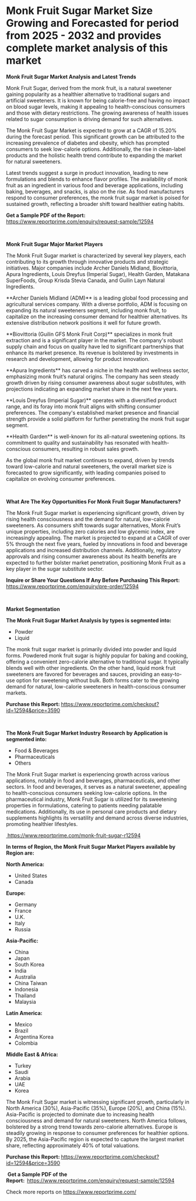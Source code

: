 <p><h1>Monk Fruit Sugar Market Size Growing and Forecasted for period from 2025 - 2032 and provides complete market analysis of this market</h1></p><p><strong>Monk Fruit Sugar Market Analysis and Latest Trends</strong></p>
<p><p>Monk Fruit Sugar, derived from the monk fruit, is a natural sweetener gaining popularity as a healthier alternative to traditional sugars and artificial sweeteners. It is known for being calorie-free and having no impact on blood sugar levels, making it appealing to health-conscious consumers and those with dietary restrictions. The growing awareness of health issues related to sugar consumption is driving demand for such alternatives.</p><p>The Monk Fruit Sugar Market is expected to grow at a CAGR of 15.20% during the forecast period. This significant growth can be attributed to the increasing prevalence of diabetes and obesity, which has prompted consumers to seek low-calorie options. Additionally, the rise in clean-label products and the holistic health trend contribute to expanding the market for natural sweeteners.</p><p>Latest trends suggest a surge in product innovation, leading to new formulations and blends to enhance flavor profiles. The availability of monk fruit as an ingredient in various food and beverage applications, including baking, beverages, and snacks, is also on the rise. As food manufacturers respond to consumer preferences, the monk fruit sugar market is poised for sustained growth, reflecting a broader shift toward healthier eating habits.</p></p>
<p><strong>Get a Sample PDF of the Report:&nbsp;</strong> <a href="https://www.reportprime.com/enquiry/request-sample/12594?utm_campaign=2007&utm_medium=2&utm_source=Github&utm_content=ia&utm_term=19032025&utm_id=monk-fruit-sugar">https://www.reportprime.com/enquiry/request-sample/12594</a></p>
<p>&nbsp;</p>
<p><strong>Monk Fruit Sugar Major Market Players</strong></p>
<p><p>The Monk Fruit Sugar market is characterized by several key players, each contributing to its growth through innovative products and strategic initiatives. Major companies include Archer Daniels Midland, Biovittoria, Apura Ingredients, Louis Dreyfus (Imperial Sugar), Health Garden, Matakana SuperFoods, Group Krisda Stevia Canada, and Guilin Layn Natural Ingredients.</p><p>**Archer Daniels Midland (ADM)** is a leading global food processing and agricultural services company. With a diverse portfolio, ADM is focusing on expanding its natural sweeteners segment, including monk fruit, to capitalize on the increasing consumer demand for healthier alternatives. Its extensive distribution network positions it well for future growth.</p><p>**Biovittoria (Guilin GFS Monk Fruit Corp)** specializes in monk fruit extraction and is a significant player in the market. The company's robust supply chain and focus on quality have led to significant partnerships that enhance its market presence. Its revenue is bolstered by investments in research and development, allowing for product innovation.</p><p>**Apura Ingredients** has carved a niche in the health and wellness sector, emphasizing monk fruit’s natural origins. The company has seen steady growth driven by rising consumer awareness about sugar substitutes, with projections indicating an expanding market share in the next few years.</p><p>**Louis Dreyfus (Imperial Sugar)** operates with a diversified product range, and its foray into monk fruit aligns with shifting consumer preferences. The company's established market presence and financial strength provide a solid platform for further penetrating the monk fruit sugar segment.</p><p>**Health Garden** is well-known for its all-natural sweetening options. Its commitment to quality and sustainability has resonated with health-conscious consumers, resulting in robust sales growth.</p><p>As the global monk fruit market continues to expand, driven by trends toward low-calorie and natural sweeteners, the overall market size is forecasted to grow significantly, with leading companies poised to capitalize on evolving consumer preferences.</p></p>
<p>&nbsp;</p>
<p><strong>What Are The Key Opportunities For Monk Fruit Sugar Manufacturers?</strong></p>
<p><p>The Monk Fruit Sugar market is experiencing significant growth, driven by rising health consciousness and the demand for natural, low-calorie sweeteners. As consumers shift towards sugar alternatives, Monk Fruit’s unique properties, including zero calories and low glycemic index, are increasingly appealing. The market is projected to expand at a CAGR of over 5% through the next five years, fueled by innovations in food and beverage applications and increased distribution channels. Additionally, regulatory approvals and rising consumer awareness about its health benefits are expected to further bolster market penetration, positioning Monk Fruit as a key player in the sugar substitute sector.</p></p>
<p><strong>Inquire or Share Your Questions If Any Before Purchasing This Report:</strong> <a href="https://www.reportprime.com/enquiry/pre-order/12594?utm_campaign=2007&utm_medium=2&utm_source=Github&utm_content=ia&utm_term=19032025&utm_id=monk-fruit-sugar">https://www.reportprime.com/enquiry/pre-order/12594</a></p>
<p>&nbsp;</p>
<p><strong>Market Segmentation</strong></p>
<p><strong>The Monk Fruit Sugar Market Analysis by types is segmented into:</strong></p>
<p><ul><li>Powder</li><li>Liquid</li></ul></p>
<p><p>The monk fruit sugar market is primarily divided into powder and liquid forms. Powdered monk fruit sugar is highly popular for baking and cooking, offering a convenient zero-calorie alternative to traditional sugar. It typically blends well with other ingredients. On the other hand, liquid monk fruit sweeteners are favored for beverages and sauces, providing an easy-to-use option for sweetening without bulk. Both forms cater to the growing demand for natural, low-calorie sweeteners in health-conscious consumer markets.</p></p>
<p><strong>Purchase this Report:&nbsp;</strong><a href="https://www.reportprime.com/checkout?id=12594&price=3590&utm_campaign=2007&utm_medium=2&utm_source=Github&utm_content=ia&utm_term=19032025&utm_id=monk-fruit-sugar">https://www.reportprime.com/checkout?id=12594&price=3590</a></p>
<p>&nbsp;</p>
<p><strong>The Monk Fruit Sugar Market Industry Research by Application is segmented into:</strong></p>
<p><ul><li>Food & Beverages</li><li>Pharmaceuticals</li><li>Others</li></ul></p>
<p><p>The Monk Fruit Sugar market is experiencing growth across various applications, notably in food and beverages, pharmaceuticals, and other sectors. In food and beverages, it serves as a natural sweetener, appealing to health-conscious consumers seeking low-calorie options. In the pharmaceutical industry, Monk Fruit Sugar is utilized for its sweetening properties in formulations, catering to patients needing palatable medications. Additionally, its use in personal care products and dietary supplements highlights its versatility and demand across diverse industries, promoting healthier lifestyles.</p></p>
<p><a href="https://www.reportprime.com/monk-fruit-sugar-r12594?utm_campaign=2007&utm_medium=2&utm_source=Github&utm_content=ia&utm_term=19032025&utm_id=monk-fruit-sugar">&nbsp;https://www.reportprime.com/monk-fruit-sugar-r12594</a></p>
<p><strong>In terms of Region, the Monk Fruit Sugar Market Players available by Region are:</strong></p>
<p>
    <p> <strong> North America: </strong>
        <ul>
            <li>United States</li>
            <li>Canada</li>
        </ul>
        </p> 
    <p> <strong> Europe: </strong>
        <ul>
            <li>Germany</li>
            <li>France</li>
            <li>U.K.</li>
            <li>Italy</li>
            <li>Russia</li>
        </ul>
        </p> 
    <p> <strong> Asia-Pacific: </strong>
        <ul>
            <li>China</li>
            <li>Japan</li>
            <li>South Korea</li>
            <li>India</li>
            <li>Australia</li>
            <li>China Taiwan</li>
            <li>Indonesia</li>
            <li>Thailand</li>
            <li>Malaysia</li>
        </ul>
        </p> 
    <p> <strong> Latin America: </strong>
        <ul>
            <li>Mexico</li>
            <li>Brazil</li>
            <li>Argentina Korea</li>
            <li>Colombia</li>
        </ul>
        </p> 
    <p> <strong> Middle East & Africa: </strong>
        <ul>
            <li>Turkey</li>
            <li>Saudi</li>
            <li>Arabia</li>
            <li>UAE</li>
            <li>Korea</li>
        </ul>
    </p>
    </p>
<p><p>The Monk Fruit Sugar market is witnessing significant growth, particularly in North America (30%), Asia-Pacific (35%), Europe (20%), and China (15%). Asia-Pacific is projected to dominate due to increasing health consciousness and demand for natural sweeteners. North America follows, bolstered by a strong trend towards zero-calorie alternatives. Europe is steadily growing in response to consumer preferences for healthier options. By 2025, the Asia-Pacific region is expected to capture the largest market share, reflecting approximately 40% of total valuations.</p></p>
<p><strong>Purchase this Report: </strong><a href="https://www.reportprime.com/checkout?id=12594&price=3590&utm_campaign=2007&utm_medium=2&utm_source=Github&utm_content=ia&utm_term=19032025&utm_id=monk-fruit-sugar">https://www.reportprime.com/checkout?id=12594&price=3590</a></p>
<p>&nbsp;<strong>Get a Sample PDF of the Report:&nbsp;&nbsp;</strong><a href="https://www.reportprime.com/enquiry/request-sample/12594?utm_campaign=2007&utm_medium=2&utm_source=Github&utm_content=ia&utm_term=19032025&utm_id=monk-fruit-sugar">https://www.reportprime.com/enquiry/request-sample/12594</a></p>
<p><strong></strong></p>
<p>Check more reports on <a href="https://www.reportprime.com/?utm_campaign=2007&utm_medium=2&utm_source=Github&utm_content=ia&utm_term=19032025&utm_id=monk-fruit-sugar">https://www.reportprime.com/</a></p>